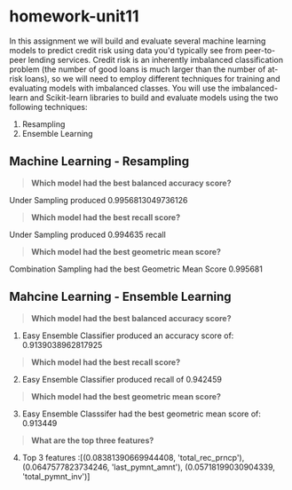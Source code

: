 # homework-unit11



In this assignment we will build and evaluate several machine learning models to predict credit risk using data you'd typically see from peer-to-peer lending services. Credit risk is an inherently imbalanced classification problem (the number of good loans is much larger than the number of at-risk loans), so we will need to employ different techniques for training and evaluating models with imbalanced classes. You will use the imbalanced-learn and Scikit-learn libraries to build and evaluate models using the two following techniques:

1. Resampling
2. Ensemble Learning

## Machine Learning - Resampling

> **Which model had the best balanced accuracy score?**

Under Sampling produced 0.9956813049736126

> **Which model had the best recall score?**

Under Sampling produced 0.994635 recall

> **Which model had the best geometric mean score?**

Combination Sampling had the best Geometric Mean Score 0.995681




## Mahcine Learning - Ensemble Learning


> **Which model had the best balanced accuracy score?**

1. Easy Ensemble Classifier produced an accuracy score of: 0.9139038962817925

> **Which model had the best recall score?**

2. Easy Ensemble Classifier produced recall of 0.942459


> **Which model had the best geometric mean score?**

3. Easy Ensemble Classsifer had the best geometric mean score of: 0.913449


> **What are the top three features?**

4. Top 3 features :[(0.08381390669944408, 'total_rec_prncp'), (0.0647577823734246, 'last_pymnt_amnt'), (0.05718199030904339, 'total_pymnt_inv')]
